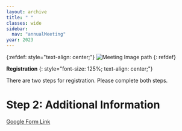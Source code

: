 ```yaml
---
layout: archive
title: " "
classes: wide
sidebar:
  nav: "annualMeeting"
year: 2023
---
```

{:refdef: style="text-align: center;"}
![Meeting Image path](/assets/images/{{page.year}}/annualMeeting.jpg)
{: refdef}



**Registration**
{: style="font-size: 125%; text-align: center;"}

There are two steps for registration. Please complete both steps.



# Step 2: Additional Information

<a href="https://forms.gle/Bewt1xCF8BHdxG45A" target="_blank">Google Form Link</a>
